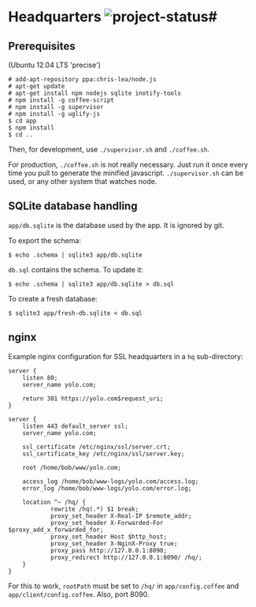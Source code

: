 # Headquarters ![project-status](http://stillmaintained.com/paps/paps-hq.png)#

Prerequisites
-------------

(Ubuntu 12.04 LTS 'precise')

	# add-apt-repository ppa:chris-lea/node.js
	# apt-get update
	# apt-get install npm nodejs sqlite inotify-tools
	# npm install -g coffee-script
	# npm install -g supervisor
	# npm install -g uglify-js
	$ cd app
	$ npm install
	$ cd ..

Then, for development, use `./supervisor.sh` and `./coffee.sh`.

For production, `./coffee.sh` is not really necessary. Just run it once every
time you pull to generate the minified javascript. `./supervisor.sh` can be
used, or any other system that watches node.

SQLite database handling
------------------------

`app/db.sqlite` is the database used by the app. It is ignored by git.

To export the schema:

	$ echo .schema | sqlite3 app/db.sqlite

`db.sql` contains the schema. To update it:

	$ echo .schema | sqlite3 app/db.sqlite > db.sql

To create a fresh database:

	$ sqlite3 app/fresh-db.sqlite < db.sql

nginx
-----

Example nginx configuration for SSL headquarters in a `hq` sub-directory:

	server {
		listen 80;
		server_name yolo.com;

		return 301 https://yolo.com$request_uri;
	}

	server {
		listen 443 default_server ssl;
		server_name yolo.com;

		ssl_certificate /etc/nginx/ssl/server.crt;
		ssl_certificate_key /etc/nginx/ssl/server.key;

		root /home/bob/www/yolo.com;

		access_log /home/bob/www-logs/yolo.com/access.log;
		error_log /home/bob/www-logs/yolo.com/error.log;

		location ^~ /hq/ {
				rewrite /hq(.*) $1 break;
				proxy_set_header X-Real-IP $remote_addr;
				proxy_set_header X-Forwarded-For $proxy_add_x_forwarded_for;
				proxy_set_header Host $http_host;
				proxy_set_header X-NginX-Proxy true;
				proxy_pass http://127.0.0.1:8090;
				proxy_redirect http://127.0.0.1:8090/ /hq/;
		}
	}

For this to work, `rootPath` must be set to `/hq/` in `app/config.coffee` and
`app/client/config.coffee`. Also, port 8090.
